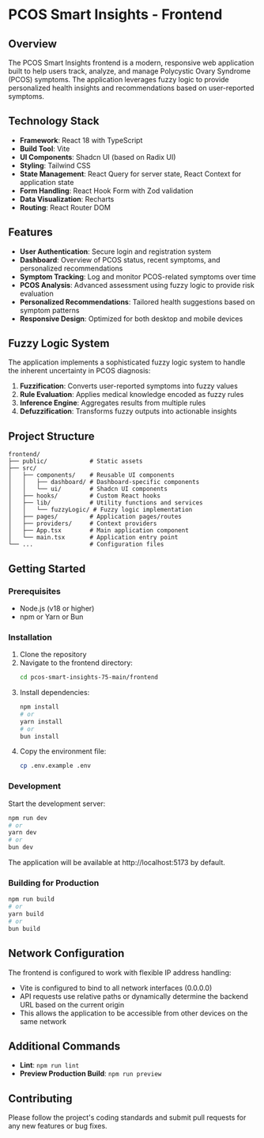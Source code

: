  # PCOS Smart Insights - Frontend

## Overview

The PCOS Smart Insights frontend is a modern, responsive web application built to help users track, analyze, and manage Polycystic Ovary Syndrome (PCOS) symptoms. The application leverages fuzzy logic to provide personalized health insights and recommendations based on user-reported symptoms.

## Technology Stack

- **Framework**: React 18 with TypeScript
- **Build Tool**: Vite
- **UI Components**: Shadcn UI (based on Radix UI)
- **Styling**: Tailwind CSS
- **State Management**: React Query for server state, React Context for application state
- **Form Handling**: React Hook Form with Zod validation
- **Data Visualization**: Recharts
- **Routing**: React Router DOM

## Features

- **User Authentication**: Secure login and registration system
- **Dashboard**: Overview of PCOS status, recent symptoms, and personalized recommendations
- **Symptom Tracking**: Log and monitor PCOS-related symptoms over time
- **PCOS Analysis**: Advanced assessment using fuzzy logic to provide risk evaluation
- **Personalized Recommendations**: Tailored health suggestions based on symptom patterns
- **Responsive Design**: Optimized for both desktop and mobile devices

## Fuzzy Logic System

The application implements a sophisticated fuzzy logic system to handle the inherent uncertainty in PCOS diagnosis:

1. **Fuzzification**: Converts user-reported symptoms into fuzzy values
2. **Rule Evaluation**: Applies medical knowledge encoded as fuzzy rules
3. **Inference Engine**: Aggregates results from multiple rules
4. **Defuzzification**: Transforms fuzzy outputs into actionable insights

## Project Structure

```
frontend/
├── public/            # Static assets
├── src/
│   ├── components/    # Reusable UI components
│   │   ├── dashboard/ # Dashboard-specific components
│   │   └── ui/        # Shadcn UI components
│   ├── hooks/         # Custom React hooks
│   ├── lib/           # Utility functions and services
│   │   └── fuzzyLogic/ # Fuzzy logic implementation
│   ├── pages/         # Application pages/routes
│   ├── providers/     # Context providers
│   ├── App.tsx        # Main application component
│   └── main.tsx       # Application entry point
└── ...                # Configuration files
```

## Getting Started

### Prerequisites

- Node.js (v18 or higher)
- npm or Yarn or Bun

### Installation

1. Clone the repository
2. Navigate to the frontend directory:
   ```bash
   cd pcos-smart-insights-75-main/frontend
   ```
3. Install dependencies:
   ```bash
   npm install
   # or
   yarn install
   # or
   bun install
   ```
4. Copy the environment file:
   ```bash
   cp .env.example .env
   ```

### Development

Start the development server:

```bash
npm run dev
# or
yarn dev
# or
bun dev
```

The application will be available at http://localhost:5173 by default.

### Building for Production

```bash
npm run build
# or
yarn build
# or
bun build
```

## Network Configuration

The frontend is configured to work with flexible IP address handling:

- Vite is configured to bind to all network interfaces (0.0.0.0)
- API requests use relative paths or dynamically determine the backend URL based on the current origin
- This allows the application to be accessible from other devices on the same network

## Additional Commands

- **Lint**: `npm run lint`
- **Preview Production Build**: `npm run preview`

## Contributing

Please follow the project's coding standards and submit pull requests for any new features or bug fixes.